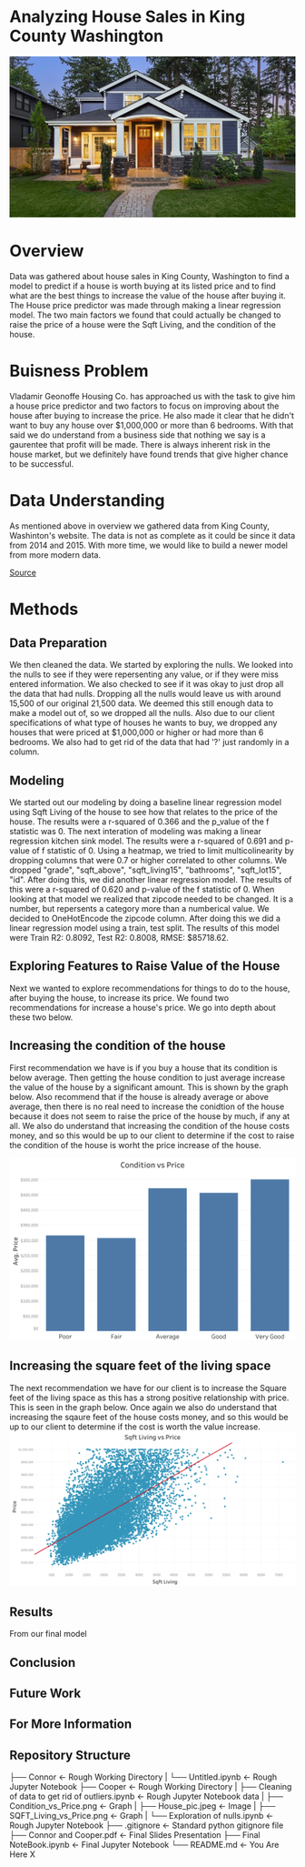 # Analyzing House Sales in King County Washington

![House image](./Cooper/House_pic.jpeg)

# Overview

Data was gathered about house sales in King County, Washington to find a model to predict if a house is worth buying at its listed price and to find what are the best things to increase the value of the house after buying it. The House price predictor was made through making a linear regression model. The two main factors we found that could actually be changed to raise the price of a house were the Sqft Living, and the condition of the house.

# Buisness Problem
Vladamir Geonoffe Housing Co. has approached us with the task to give him a house price predictor and two factors to focus on improving about the house after buying to increase the price. He also made it clear that he didn't want to buy any house over \$1,000,000 or more than 6 bedrooms. With that said we do understand from a business side that nothing we say is a gaurentee that profit will be made. There is always inherent risk in the house market, but we definitely have found trends that give higher chance to be successful.

# Data Understanding
As mentioned above in overview we gathered data from King County, Washinton's website. The data is not as complete as it could be since it data from 2014 and 2015. With more time, we would like to build a newer model from more modern data.

[Source](https://info.kingcounty.gov/assessor/esales/Glossary.aspx?type=r)


# Methods

## Data Preparation

We then cleaned the data. We started by exploring the nulls. We looked into the nulls to see if they were repersenting any value, or if they were miss entered information. We also checked to see if it was okay to just drop all the data that had nulls. Dropping all the nulls would leave us with around 15,500  of our original 21,500 data. We deemed this still enough data to make a model out of, so we dropped all the nulls. Also due to our client specifications of what type of houses he wants to buy, we dropped any houses that were priced at \$1,000,000 or higher or had more than 6 bedrooms. We also had to get rid of the data that had '?' just randomly in a column. 



## Modeling
We started out our modeling by doing a baseline linear regression model using Sqft Living of the house to see how that relates to the price of the house. The results were a r-squared of 0.366 and the p_value of the f statistic was 0. The next interation of modeling was making a linear regression kitchen sink model. The results were a r-squared of 0.691 and p-value of f statistic of 0. Using a heatmap, we tried to limit multicolinearity by dropping columns that were 0.7 or higher correlated to other columns. We dropped "grade", "sqft_above", "sqft_living15", "bathrooms", "sqft_lot15", "id". After doing this, we did another linear regression model. The results of this were a r-squared of 0.620 and p-value of the f statistic of 0. When looking at that model we realized that zipcode needed to be changed. It is a number, but repersents a category more than a numberical value. We decided to OneHotEncode the zipcode column. After doing this we did a linear regression model using a train, test split. The results of this model were 
Train R2: 0.8092, Test R2: 0.8008, RMSE: $85718.62.

## Exploring Features to Raise Value of the House
Next we wanted to explore recommendations for things to do to the house, after buying the house, to increase its price. We found two recommendations for increase a house's price. We go into depth about these two below.

## Increasing the condition of the house
First recommendation we have is if you buy a house that its condition is below average. Then getting the house condition to just average increase the value of the house by a significant amount. This is shown by the graph below. Also recommend that if the house is already average or above average, then there is no real need to increase the conidtion of the house because it does not seem to raise the price of the house by much, if any at all. We also do understand that increasing the condition of the house costs money, and so this would be up to our client to determine if the cost to raise the condition of the house is worht the price increase of the house.

![House image](./Cooper/Condition_vs_Price.png)

## Increasing the square feet of the living space
The next recommendation we have for our client is to increase the Square feet of the living space as this has a strong positive relationship with price. This is seen in the graph below. Once again we also do understand that increasing the sqaure feet of the house costs money, and so this would be up to our client to determine if the cost is worth the value increase.
![House image](./Cooper/SQFT_Living_vs_Price.png)


## Results
From our final model 

## Conclusion


## Future Work



## For More Information



## Repository Structure
├── Connor                                            <- Rough Working Directory
|   └── Untitled.ipynb                                <- Rough Jupyter Notebook
├── Cooper                                            <- Rough Working Directory
|   ├── Cleaning of data to get rid of outliers.ipynb <- Rough Jupyter Notebook data
|   ├── Condition_vs_Price.png                        <- Graph
|   ├── House_pic.jpeg                                <- Image
|   ├── SQFT_Living_vs_Price.png                      <- Graph
|   └── Exploration of nulls.ipynb                    <- Rough Jupyter Notebook
├── .gitignore                                        <- Standard python gitignore file
├── Connor and Cooper.pdf                             <- Final Slides Presentation
├── Final NoteBook.ipynb                              <- Final Jupyter Notebook
└── README.md                                         <- You Are Here   X